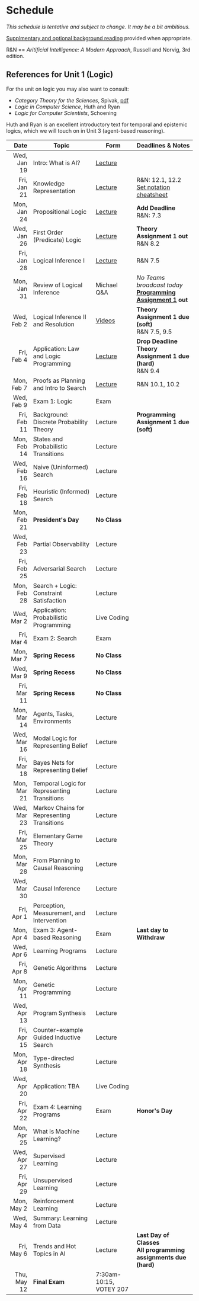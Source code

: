 # Schedule

_This schedule is tentative and subject to change. It may be a bit ambitious._

[Supplmentary and optional background reading](syllabus.html#textbook) provided when appropriate. 

R&N == _Aritificial Intelligence: A Modern Approach_, Russell and Norvig, 3rd edition.

## References for Unit 1 (Logic)
For the unit on logic you may also want to consult:

* _Category Theory for the Sciences_, Spivak, [pdf](https://arxiv.org/pdf/1302.6946.pdf) 
* _Logic in Computer Science_, Huth and Ryan
* _Logic for Computer Scientists_, Schoening

Huth and Ryan is an excellent introductory text for temporal and epistemic logics, which we will touch on in Unit 3 (agent-based reasoning).


| Date  | Topic  | Form  |  Deadlines & Notes |
|---:|---|---|---|
| Wed, Jan 19 | Intro: What is AI? | [Lecture](lectures/Lec1_Intro_AI.pdf) | |
| Fri, Jan 21 | Knowledge Representation | [Lecture](lectures/Lec2_Knowledge_Representation.pdf) | R&N: 12.1, 12.2<br/>[Set notation cheatsheet](https://www.maths.usyd.edu.au/u/UG/JM/MATH1901/r/PDF/cheat-sheet.pdf) |
| Mon, Jan 24 | Propositional Logic | [Lecture](lectures/Lec3____Propositional_Logic.pdf) | **Add Deadline**<br/>R&N: 7.3  |
| Wed, Jan 26 | First Order (Predicate) Logic | [Lecture](lectures/Lec4____First_Order_Predicate_Logic.pdf) | **Theory Assignment 1 out** <br/> R&N 8.2 |
| Fri, Jan 28 | Logical Inference I | [Lecture](lectures/Lec5____Logical_Inference.pdf) | R&N 7.5 |
| Mon, Jan 31 | Review of Logical Inference | Michael Q&A | _No Teams broadcast today_ <br/> **[Programming Assignment 1](assignments/1/programming_assignment_1.html) out**|
| Wed, Feb 2  | Logical Inference II and Resolution | [Videos](https://youtube.com/playlist?list=PLy1dxKpUCh9iYTZir_k_ZpeTlDJW9A9bv) | **Theory Assignment 1 due (soft)** <br/> R&N 7.5, 9.5  |
| Fri, Feb 4  | Application: Law and Logic Programming | [Lecture](lectures/Lec7_Applications_Logic_AI_Law.pdf) | **Drop Deadline**<br/>**Theory Assignment 1 due (hard)** <br/> R&N 9.4|
| Mon, Feb 7  | Proofs as Planning and Intro to Search | [Lecture](lectures/Lec8_Planning_Intro_Search.pdf) | R&N 10.1, 10.2 |
| Wed, Feb 9  | Exam 1: Logic | Exam | |
| Fri, Feb 11 | Background: Discrete Probability Theory | Lecture | **Programming Assignment 1 due (soft)** |
| Mon, Feb 14 | States and Probabilistic Transitions | Lecture ||
| Wed, Feb 16 | Naive (Uninformed) Search | Lecture || 
| Fri, Feb 18 | Heuristic (Informed) Search | Lecture || 
| Mon, Feb 21 | **President's Day** | **No Class** | |
| Wed, Feb 23 | Partial Observability | Lecture || 
| Fri, Feb 25 | Adversarial Search | Lecture || 
| Mon, Feb 28 | Search + Logic: Constraint Satisfaction | Lecture || 
| Wed, Mar 2  | Application: Probabilistic Programming | Live Coding ||
| Fri, Mar 4  | Exam 2: Search | Exam || 
| Mon, Mar 7  | **Spring Recess** | **No Class** ||
| Wed, Mar 9  | **Spring Recess** | **No Class** ||
| Fri, Mar 11 | **Spring Recess** | **No Class** ||
| Mon, Mar 14 | Agents, Tasks, Environments | Lecture || 
| Wed, Mar 16 | Modal Logic for Representing Belief | Lecture ||
| Fri, Mar 18 | Bayes Nets for Representing Belief | Lecture ||
| Mon, Mar 21 | Temporal Logic for Representing Transitions | Lecture ||
| Wed, Mar 23 | Markov Chains for Representing Transitions | Lecture ||
| Fri, Mar 25 | Elementary Game Theory | Lecture ||
| Mon, Mar 28 | From Planning to Causal Reasoning | Lecture ||
| Wed, Mar 30 | Causal Inference | Lecture ||
| Fri, Apr 1  | Perception, Measurement, and Intervention | Lecture ||
| Mon, Apr 4  | Exam 3: Agent-based Reasoning | Exam | **Last day to Withdraw** |
| Wed, Apr 6  | Learning Programs | Lecture ||
| Fri, Apr 8  | Genetic Algorithms | Lecture ||
| Mon, Apr 11 | Genetic Programming | Lecture ||
| Wed, Apr 13 | Program Synthesis | Lecture ||
| Fri, Apr 15 | Counter-example Guided Inductive Search | Lecture ||
| Mon, Apr 18 | Type-directed Synthesis | Lecture ||
| Wed, Apr 20 | Application: TBA | Live Coding ||
| Fri, Apr 22 | Exam 4: Learning Programs | Exam | **Honor's Day** |
| Mon, Apr 25 | What is Machine Learning? | Lecture | 
| Wed, Apr 27 | Supervised Learning | Lecture |
| Fri, Apr 29 | Unsupervised Learning | Lecture |
| Mon, May 2  | Reinforcement Learning | Lecture |
| Wed, May 4  | Summary: Learning from Data | Lecture 
| Fri, May 6  | Trends and Hot Topics in AI | Lecture | **Last Day of Classes**<br/>**All programming assignments due (hard)** |
| Thu, May 12 | **Final Exam** | 7:30am-10:15, VOTEY 207 |